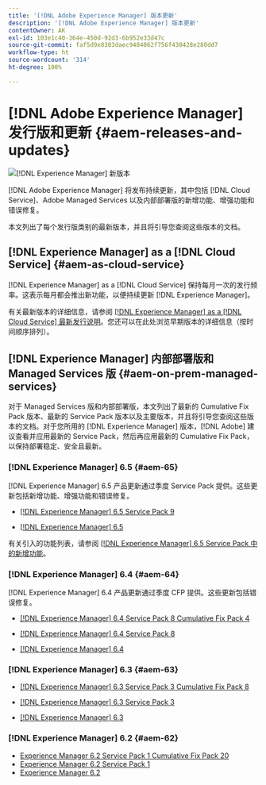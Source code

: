 ```yaml
---
title: '[!DNL Adobe Experience Manager] 版本更新'
description: '[!DNL Adobe Experience Manager] 版本更新'
contentOwner: AK
exl-id: 103e1c40-364e-450d-92d3-6b952e33d47c
source-git-commit: faf5d9e8303daec9484062f756f430428e280dd7
workflow-type: ht
source-wordcount: '314'
ht-degree: 100%

---
```


# [!DNL Adobe Experience Manager] 发行版和更新 {#aem-releases-and-updates}

![[!DNL Experience Manager] 新版本](assets/new-aem-releases1.jpeg)

[!DNL Adobe Experience Manager] 将发布持续更新，其中包括 [!DNL Cloud Service]、Adobe Managed Services 以及内部部署版的新增功能、增强功能和错误修复。

本文列出了每个发行版类别的最新版本，并且将引导您查阅这些版本的文档。

## [!DNL Experience Manager] as a [!DNL Cloud Service] {#aem-as-cloud-service}

[!DNL Experience Manager] as a [!DNL Cloud Service] 保持每月一次的发行频率。这表示每月都会推出新功能，以便持续更新 [!DNL Experience Manager]。

有关最新版本的详细信息，请参阅 [ [!DNL Experience Manager] as a [!DNL Cloud Service] 最新发行说明](https://experienceleague.adobe.com/docs/experience-manager-cloud-service/release-notes/release-notes/release-notes-current.html?lang=zh-Hans)。您还可以在此处浏览早期版本的详细信息（按时间顺序排列）。

## [!DNL Experience Manager] 内部部署版和 Managed Services 版 {#aem-on-prem-managed-services}

对于 Managed Services 版和内部部署版，本文列出了最新的 Cumulative Fix Pack 版本、最新的 Service Pack 版本以及主要版本，并且将引导您查阅这些版本的文档。对于您所用的 [!DNL Experience Manager] 版本，[!DNL Adobe] 建议查看并应用最新的 Service Pack，然后再应用最新的 Cumulative Fix Pack，以保持部署稳定、安全且最新。

### [!DNL Experience Manager] 6.5 {#aem-65}

[!DNL Experience Manager] 6.5 产品更新通过季度 Service Pack 提供。这些更新包括新增功能、增强功能和错误修复。

* [[!DNL Experience Manager] 6.5 Service Pack 9](https://experienceleague.adobe.com/docs/experience-manager-65/release-notes/service-pack/sp-release-notes.html?lang=zh-Hans)

* [[!DNL Experience Manager]  6.5](https://experienceleague.adobe.com/docs/experience-manager-65/release-notes/release-notes.html?lang=zh-Hans)

有关引入的功能列表，请参阅 [ [!DNL Experience Manager]  6.5 Service Pack 中的新增功能](https://experienceleague.adobe.com/docs/experience-manager-65/release-notes/service-pack/new-features-latest-service-pack.html?lang=zh-Hans)。

### [!DNL Experience Manager] 6.4 {#aem-64}

[!DNL Experience Manager] 6.4 产品更新通过季度 CFP 提供。这些更新包括错误修复。

* [[!DNL Experience Manager] 6.4 Service Pack 8 Cumulative Fix Pack 4](https://experienceleague.adobe.com/docs/experience-manager-64/release-notes/cfp-release-notes.html?lang=zh-Hans)

* [[!DNL Experience Manager]  6.4 Service Pack 8](https://experienceleague.adobe.com/docs/experience-manager-64/release-notes/sp-release-notes.html?lang=zh-Hans)

* [[!DNL Experience Manager]  6.4](https://experienceleague.adobe.com/docs/experience-manager-64/release-notes/release-notes.html?lang=zh-Hans)

### [!DNL Experience Manager] 6.3 {#aem-63}

* [[!DNL Experience Manager]  6.3 Service Pack 3 Cumulative Fix Pack 8](https://experienceleague.adobe.com/docs/experience-manager-release-information/aem-release-updates/previous-updates/release-notes-aem-6-3-cumulative-fix-pack.html?lang=zh-Hans)

* [[!DNL Experience Manager]  6.3 Service Pack 3](https://helpx.adobe.com/cn/experience-manager/6-3/release-notes/sp3-release-notes.html)

* [[!DNL Experience Manager]  6.3](https://helpx.adobe.com/cn/experience-manager/6-3/release-notes.html)

### [!DNL Experience Manager] 6.2 {#aem-62}

<!-- TBD: This content will soon be archived and new links can move to aem-previous-versions.md article. See status in UGP-1894.
-->

* [Experience Manager 6.2 Service Pack 1 Cumulative Fix Pack 20](https://helpx.adobe.com/cn/experience-manager/release-notes--aem-6-2-cumulative-fix-pack.html)
* [Experience Manager 6.2 Service Pack 1](https://helpx.adobe.com/cn/experience-manager/6-2/release-notes/sp1.html)
* [Experience Manager 6.2](https://helpx.adobe.com/cn/experience-manager/6-2/release-notes.html)
